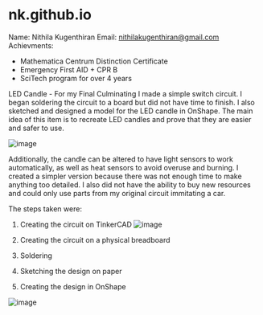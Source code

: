 # nk.github.io
Name: Nithila Kugenthiran
Email: nithilakugenthiran@gmail.com
Achievments:
- Mathematica Centrum Distinction Certificate
- Emergency First AID + CPR B
- SciTech program for over 4 years

LED Candle - For my Final Culminating I made a simple switch circuit. I began soldering the circuit to a board but did not have time to finish. I also sketched and designed a model for the LED candle in OnShape. The main idea of this item is to recreate LED candles and prove that they are easier and safer to use.

![image](https://github.com/user-attachments/assets/f736e1f4-c037-411f-9788-313a59c1d8e3)

Additionally, the candle can be altered to have light sensors to work automatically, as well as heat sensors to avoid overuse and burning. I created a simpler version because there was not enough time to make anything too detailed. I also did not have the ability to buy new resources and could only use parts from my original circuit immitating a car.

The steps taken were:

1. Creating the circuit on TinkerCAD
![image](https://github.com/user-attachments/assets/d609b230-0e37-460f-975a-38dea8d88b2e)

2. Creating the circuit on a physical breadboard

3. Soldering

4. Sketching the design on paper

5. Creating the design in OnShape

![image](https://github.com/user-attachments/assets/f6c56179-6cf0-45fa-9bb5-1e61a3d1db33)

